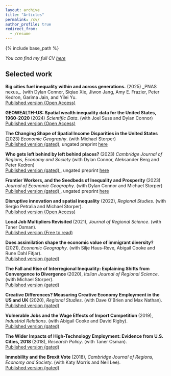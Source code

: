 ```yaml
---
layout: archive
title: "Articles"
permalink: /cv/
author_profile: true
redirect_from:
  - /resume
---
```


{% include base_path %}

_You can find my full CV <a href="/_pages/tkemeny_cv.pdf">here</a>_

<h2>Selected work</h2>
<b>Big cities fuel inequality within and across generations.</b> (2025) _PNAS nexus_. (with Dylan Connor, Siqiao Xie, Jiwon Jang, Amy E. Frazier, Peter Kedron, Garima Jain, and Yilei Yu.    <br>   <a href="https://doi.org/10.1093/pnasnexus/pgae587" target="_blank">Published version (Open Access)</a>  <br>

<b>GEOWEALTH-US: Spatial wealth inequality data for the United States, 1960-2020 </b>(2024)  _Scientific Data_. (with Joel Suss and Dylan Connor) <br>   <a href="https://doi.org/10.1038/s41597-024-03059-9" target="_blank">Published version (Open Access)</a>  <br>

<b>The Changing Shape of Spatial Income Disparities in the United States </b>(2023) _Economic Geography_. (with Michael Storper) <br> <a href="https://doi.org/10.1080/00130095.2023.2244111" target="_blank"> Published version (gated)<a/>, ungated preprint <a href="https://osf.io/wnd8t/download" target="_blank">here</a>  <br>

<b>Who gets left behind by left behind places? </b>(2023) _Cambridge Journal of Regions, Economy and Society_ (with Dylan Connor, Aleksander Berg and Peter Kedron) <br> 
<a href="https://doi.org/10.1093/cjres/rsad031" target="_blank">Published version (gated) <a/>, ungated preprint <a href="https://osf.io/preprints/socarxiv/nkydt/download" target="_blank">here</a>  <br>

<b>Frontier Workers, and the Seedbeds of Inequality and Prosperity </b>(2023) _Journal of Economic Geography_. (with Dylan Connor and Michael Storper) <br> 
<a href="https://doi.org/10.1093/jeg/lbad018" target="_blank">Published version (gated) </a>, ungated preprint <a href="https://osf.io/d93sj/download" target="_blank">here</a>  <br>

<b>Disruptive innovation and spatial inequality</b> (2022), _Regional Studies_. (with Sergio Petralia and Michael Storper). <br> <a href="https://doi.org/10.1080/00343404.2022.2076824" target=_blank> Published version (Open Access)</a> <br>

<b>Local Job Multipliers Revisited </b>(2021), _Journal of Regional Science_. (with Taner
Osman). <br><a href="https://doi.org/10.1111/jors.12561" target=_blank> Published version (Free to read)</a> <br>

<b>Does assimilation shape the economic value of immigrant diversity? </b>(2021), _Economic Geography_. (with Silje Haus-Reve, Abigail Cooke and Rune Dahl Fitjar). <br>
 		 <a href="https://doi.org/10.1080/00130095.2021.1897462" target=_blank>  Published version (gated)</a> <br>

<b>The Fall and Rise of Interregional Inequality: Explaining Shifts from Convergence to Divergence </b> (2020), _Italian Journal of Regional Science_. (with Michael Storper). <br>
 		 <a href="https://www.rivisteweb.it/doi/10.14650/97084" target=_blank>  Published version (gated) </a><br>
		 
<b>Creative Differences? Measuring Creative Economy Employment in the US and UK </b>(2020), _Regional Studies_. (with Dave O'Brien and Max Nathan). <br>
 		 <a href="https://doi.org/10.1080/00343404.2019.1625484" target=_blank> Published version (gated) </a><br>
		 
<b>Vulnerable Jobs and the Wage Effects of Import Competition </b> (2019), _Industrial Relations_. (with Abigail Cooke and David Rigby). <br>
 		<a href="https://doi.org/10.1111/irel.12240" target=_blank> Published version (gated)  </a><br>
		 
<b>The Wider Impacts of High-Technology Employment: Evidence from U.S. Cities, 2018 </b> (2018), _Research Policy_. (with Taner Osman). <br>
 		 <a href="https://doi.org/10.1016/j.respol.2018.06.005" target=_blank> Published version (gated)   </a><br>

<b>Immobility and the Brexit Vote </b> (2018), _Cambridge Journal of Regions, Economy and Society_. (with Katy Morris and Neil Lee). <br>
 		<a href="https://doi.org/10.1093/cjres/rsx027" target=_blank> Published version (gated)  </a><br>
		
 